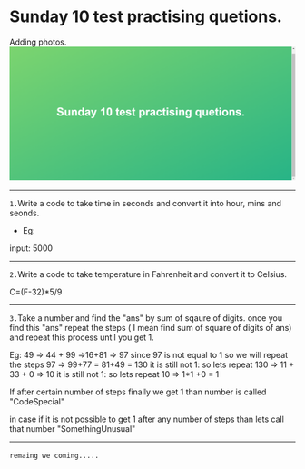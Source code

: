 # Sunday 10 test practising quetions.

Adding photos.
<img src="photo1.png">

---

`1.`Write a code to take time in seconds and convert it into hour, mins and seonds.

- Eg:

input:
5000

---

`2.`Write a code to take temperature in Fahrenheit and convert it to Celsius.

C=(F-32)\*5/9

---

`3.`Take a number and find the "ans" by sum of sqaure of digits. once you find this "ans" repeat the steps ( I mean find sum of square of digits of ans) and repeat this process until you get 1.

Eg: 49 => 44 + 99 =>16+81 => 97
since 97 is not equal to 1 so we will repeat the steps
97 => 99+77 = 81+49 = 130
it is still not 1: so lets repeat
130 => 11 + 33 + 0 => 10 it is still not 1: so lets repeat
10 => 1\*1 +0 = 1

If after certain number of steps finally we get 1 than number is called "CodeSpecial"

in case if it is not possible to get 1 after any number of steps than lets call that number "SomethingUnusual"

---

`remaing we coming.....`
